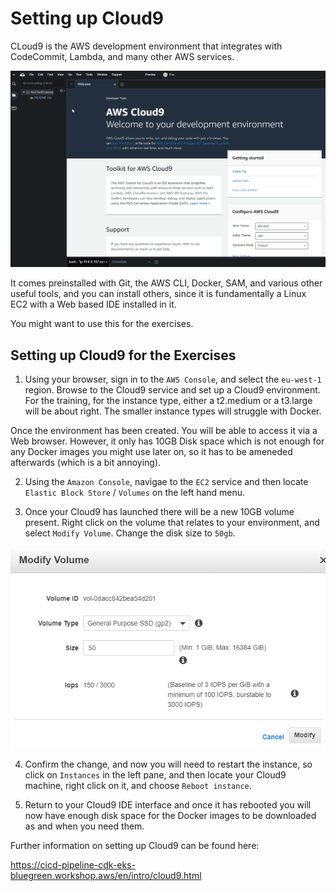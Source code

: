 # Setting up Cloud9 

CLoud9 is the AWS development environment that integrates with CodeCommit, Lambda, and many other AWS services.

![Cloud9](images/cloud9.png)

It comes preinstalled with Git, the AWS CLI, Docker, SAM, and various other useful tools, and you can install others, since it is fundamentally a Linux EC2 with a Web based IDE installed in it.

You might want to use this for the exercises.

## Setting up Cloud9 for the Exercises

1. Using your browser, sign in to the `AWS Console`, and select the `eu-west-1` region. Browse to the Cloud9 service and set up a Cloud9 environment. For the training, for the instance type, either a t2.medium or a t3.large will be about right. The smaller instance types will struggle with Docker.

Once the environment has been created. You will be able to access it via a Web browser. However, it only has 10GB Disk space which is not enough for any Docker images you might use later on, so it has to be ameneded afterwards (which is a bit annoying).

2. Using the `Amazon Console`, navigae to the `EC2` service and then locate `Elastic Block Store` / `Volumes` on the left hand menu.

3. Once your Cloud9 has launched there will be a new 10GB volume present. Right click on the volume that relates to your environment, and select `Modify Volume`. Change the disk size to `50gb`.

![Modify Volume](images/modify-volume.png)

4. Confirm the change, and now you will need to restart the instance, so click on `Instances` in the left pane, and then locate your Cloud9 machine, right click on it, and choose `Reboot instance`.

5. Return to your Cloud9 IDE interface and once it has rebooted you will now have enough disk space for the Docker images to be downloaded as and when you need them.

Further information on setting up Cloud9 can be found here:

https://cicd-pipeline-cdk-eks-bluegreen.workshop.aws/en/intro/cloud9.html

